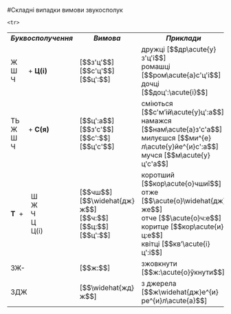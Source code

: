 #Складні випадки вимови звукосполук

<table>
<col width="25%">
<col width="25%">
<col width="50%">
  <tr>
  <td><center><i><b>Буквосполучення</b></i></center></td>
  <td><center><i><b>Вимова</b></i></center></td>
  <td><center><i><b>Приклади</b></i></center></td>
  </tr>

  <tr>
  <td>
Ж<br>
Ш &nbsp&nbsp&nbsp&nbsp + <b>Ц(і)</b>
<br>
Ч
</td>
  <td>[$$з'ц'$$]<br>
[$$c'ц'$$]<br>
[$$ц':$$]
</td>
  <td>
дружці [$$др\acute{у}з'ц'і$$]<br>
ромашці [$$ром\acute{а}с'ц'і$$]<br>
дочці [$$доц':\acute{і}$$]
  </td>
  </tr>

  <tr>
  <td>
ТЬ<br>
Ж &nbsp&nbsp&nbsp&nbsp + <b>С(я)</b><br>
Ш <br>
Ч
</td>
  <td>
  [$$ц':а$$]<br>
[$$з'с'$$]<br>
[$$c':$$]<br>
[$$ц'с'$$]
</td>
  <td>
сміються [$$c'м’ій\acute{у}ц':а$$]<br>
намажся [$$нам\acute{а}з'с'а$$]<br>
милуєшся [$$ми^{е}л\acute{у}йе^{и}c':а$$]<br>
мучся [$$м\acute{у}ц'с'а$$]
  </td>
  </tr>

    <tr>
  <td>
&nbsp&nbsp&nbsp&nbsp&nbsp&nbsp&nbsp&nbsp&nbsp&nbsp Ш <br>
&nbsp&nbsp&nbsp&nbsp&nbsp&nbsp&nbsp&nbsp&nbsp&nbsp Ж <br>
<b>Т</b> &nbsp+&nbsp&nbsp&nbsp  Ч <br>
&nbsp&nbsp&nbsp&nbsp&nbsp&nbsp&nbsp&nbsp&nbsp&nbsp Ц <br>
&nbsp&nbsp&nbsp&nbsp&nbsp&nbsp&nbsp&nbsp&nbsp&nbsp Ц(і)
</td>
  <td>
  [$$чш$$]<br>
[$$\widehat{дж}ж$$]<br>
[$$ч:$$]<br>
[$$ц:$$]<br>
[$$ц':$$]
</td>
  <td>
коротший [$$кор\acute{о}чшиǐ$$]<br>
отже [$$\acute{о}\widehat{дж}же$$]<br>
отче [$$\acute{о}ч:е$$]<br>
коритце [$$кор\acute{и}ц:е$$]<br>
квітці [$$кв’\acute{і}ц':і$$]
  </td>
  </tr>

  <tr>
  <td>ЗЖ-</td>
  <td>[$$ж:$$]</td>
  <td>зжовкнути [$$ж:\acute{о}ўкнути$$]</td>
  </tr>

  <tr>
  <td>ЗДЖ</td>
  <td>[$$\widehat{жд}ж$$]</td>
  <td>з джерела [$$ж\widehat{дж}е^{и}ре^{и}л\acute{а}$$]</td>
  </tr>
</table>